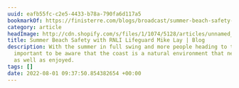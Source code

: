 ```yaml
---
uuid: eafb55fc-c2e5-4433-b78a-790fa6d117a5
bookmarkOf: https://finisterre.com/blogs/broadcast/summer-beach-safety-with-mike-lay?xnpe_tifc=hFoXhkx8bDsNxu4N4uhLbjpsafeWaeiWhFW6hfp3alB8bf8cRf4gVd46EMQ-tu4vaMXp4.nXxIV84do74fodbfnJ
category: article
headImage: http://cdn.shopify.com/s/files/1/1074/5128/articles/unnamed_8d876e12-e369-4378-b003-963072933935.jpg?v=1659436667
title: Summer Beach Safety with RNLI Lifeguard Mike Lay | Blog
description: With the summer in full swing and more people heading to the beach, it's
  important to be aware that the coast is a natural environment that needs to be respected
  as well as enjoyed.
tags: []
date: 2022-08-01 09:37:50.854382654 +00:00
---
```


